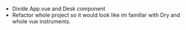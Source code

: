 * Divide App.vue and Desk component
* Refactor whole project so it would look like im famillar with Dry and whole vue instruments. 